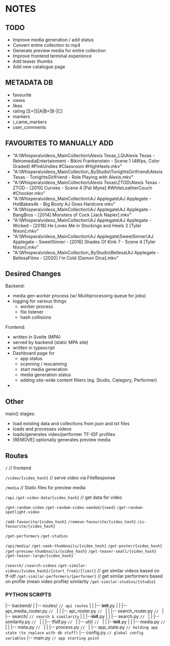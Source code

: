 # NOTES



## TODO

- Improve media generation / add status
- Convert entire collection to mp4
- Generate preview media for entire collection
- Improve frontend terminal experience
- Add teaser thumbs
- Add new catalogue page
<!-- - Bring over favourites & make metadata db -->
<!-- - Get tfidf model working -->
<!-- - Add subtitles to video -->
<!-- - Get vman script for mkv -> mp4 conversion -->
<!-- - Get seek thumbs sprite sheets working -->
<!-- - Get media generation working -->







## METADATA DB



- favourite
- views
- likes
- rating [S+|S|A|B+|B-|C]
- markers
- i_came_markers
- user_comments



## FAVOURITES TO MANUALLY ADD

<!-- - "A:\Whispera\videos\_MainCollection\Alexis Texas\DigitalPlayground\Alexis Texas - DigitalPlayground - [2010] Girl Next Door - Scene 1 [Heather Starlet, Charles Dera] #Rimming #Threesome #DoubleBlowjob #BikiniSex.mkv" -->
<!-- - "A:\Whispera\videos\_MainCollection\Alexis Texas\_LQ\Alexis Texas - HollyRandall - [2014] Sex In The City [Toni Ribas] #LQ #BlackLingerie #LightblueSheets.mkv" -->
- "A:\Whispera\videos\_MainCollection\Alexis Texas\_LQ\Alexis Texas - RetromediaEntertainment - Bikini Frankenstein - Scene 1 (48fps, Color Graded) #PinkUndies #Classroom #HighHeels.mkv"
- "A:\Whispera\videos\_MainCollection\_ByStudio\TonightsGirlfriend\Alexis Texas - TonightsGirlfriend - Role Playing with Alexis.mkv"
- "A:\Whispera\videos\_MainCollection\Alexis Texas\ZTOD\Alexis Texas - ZTOD - [2010] Curvies - Scene 4 [Pat Myne] #WhiteLeatherCouch #Chocker.mkv"
- "A:\Whispera\videos\_MainCollection\AJ Applegate\AJ Applegate - HotBabes4k - Big Booty AJ Goes Hardcore.mkv"
- "A:\Whispera\videos\_MainCollection\AJ Applegate\AJ Applegate - BangBros - [2014] Monsters of Cock [Jack Napier].mkv"
- "A:\Whispera\videos\_MainCollection\AJ Applegate\AJ Applegate - Wicked - [2018] He Loves Me in Stockings and Heels 2 [Tyler Nixon].mkv"
- "A:\Whispera\videos\_MainCollection\AJ Applegate\SweetSinner\AJ Applegate - SweetSinner - [2016] Shades Of Kink 7 - Scene 4 [Tyler Nixon].mkv"
- "A:\Whispera\videos\_MainCollection\_ByStudio\Bellesa\AJ Applegate - BellesaFilms - [2020] I'm Cold [Damon Dice].mkv"














## Desired Changes

Backend:
- media gen worker process (w/ Muiltiprocessing queue for jobs)
- logging for various things
    - worker process
    - file listener
    - hash collisions
<!-- - dataclass for video objects -->
<!-- - preview media saved elsewhere -->

Frontend:
- written in Svelte (MPA)
- served by backend (static MPA site)
- written in typescript
- Dashboard page for
    * app status
    * scanning / rescanning
    * start media generation
    * media generation status
    * adding site-wide content filters (eg. Studio, Category, Performer)
- 



## Other

main() stages:
- load existing data and collections from json and txt files
- loads and processes videos
- loads/generates video/performer TF-IDF profiles
- [REMOVE] optionally generates preview media


## Routes

  `/`   // frontend

  `/video/{video_hash}` // serve video via FileResponse

  `/media`              // Static files for preview media

  `/api`
`/get-video-data/{video_hash}`              // get data for video

`/get-random-video`
`/get-random-video-seeded/{seed}`
`/get-random-spotlight-video`

`/add-favourite/{video_hash}`
`/remove-favourite/{video_hash}`
`/is-favourite/{video_hash}`

`/get-performers`
`/get-studios`

  `/api/media/`
`/get-seek-thumbnails/{video_hash}`
`/get-poster/{video_hash}`
`/get-preview-thumbnails/{video_hash}`
`/get-teaser-small/{video_hash}`
`/get-teaser-large/{video_hash}`

  `/search/`
`/search-videos`
`/get-similar-videos/{video_hash}/{start_from}/{limit}` // get similar videos based on tf-idf
`/get-similar-performers/{performer}`                   // get similar performers based on profile (mean video profile) similarity
`/get-similar-studios/{studio}`



### PYTHON SCRIPTS

|-- backend/
|   |-- routes/                 `// api routes`
|   |   |-- __init__.py
|   |   |-- api_media_router.py     `// `
|   |   |-- api_router.py           `// `
|   |   |-- search_router.py        `// `
|   |-- search/                 `// search & similarity`
|   |   |--__init__.py
|   |   |-- search.py               `// `
|   |   |-- similarity.py           `// `
|   |   |-- tfidf.py                `// `
|   |-- util/                   `// `
|   |   |--__init__.py
|   |   |-- media.py                `// `
|   |   |-- meta.py                 `// `
|   |   |-- process.py              `// `
|   |-- app_state.py            `// holding app state (to replace with db stuff)`
|-- config.py               `// global config variables`
|-- main.py                 `// app starting point`
